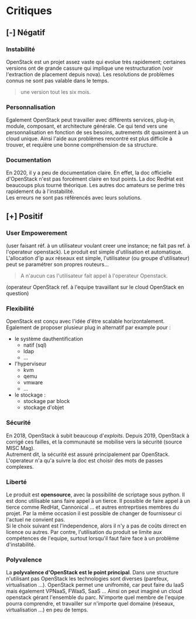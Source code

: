 # Critiques

## [-] Négatif

### Instabilité

OpenStack est un projet assez vaste qui evolue très rapidement; certaines versions ont de grande cassure qui implique une restructuration (voir l'extraction de placement depuis nova). Les resolutions de problèmes connus ne sont pas valable dans le temps.  

> une version tout les six mois.

### Personnalisation

Egalement OpenStack peut travailler avec différents services, plug-in, module, composant, et architecture générale. Ce qui tend vers une personnalisation en fonction de ses besoins, autrements dit quasiment à un cloud unique. Ainsi l'aide aux problèmes rencontré est plus difficile à trouver, et requière une bonne compréhension de sa structure.

### Documentation

En 2020, il y a peu de documentation claire. En effet, la doc officielle d'OpenStack n'est pas forcément claire en tout points. La doc RedHat est beaucoups plus tourné théorique. Les autres doc amateurs se perime très rapidement du à l'instabilité.  
Les erreurs ne sont pas référencés avec leurs solutions.


## [+] Positif

### User Empowerement

(user faisant réf. à un utilisateur voulant creer une instance; ne fait pas ref. à l'operateur openstack). Le produit est simple d'utilisation et automatique. L'allocation d'ip aux réseaux est simple, l'utilisateur (ou groupe d'utilisateur) peut se paramétrer son propres routeurs... 

> A n'aucun cas l'utilisateur fait appel à l'operateur Openstack.

(operateur OpenStack ref. à l'equipe travaillant sur le cloud OpenStack en question)

### Flexibilité
OpenStack est conçu avec l'idée d'être scalable horizontalement. 
Egalement de proposer plusieur plug in alternatif par example pour : 
- le système dauthentification
  - natif (sql)
  - ldap
  - ...
- l'hyperviseur 
  - kvm 
  - qemu
  - vmware
  - ...
- le stockage :
  - stockage par block
  - stockage d'objet

### Sécurité
En 2018, OpenStack à subit beaucoup d'*exploits*. Depuis 2019, OpenStack à corrigé ces failles, et la communauté se mobilise vers la sécurité (source MISC Mag).  
Autrement dit, la sécurité est assuré principalement par OpenStack. L'operateur n'a qu'a suivre la doc est choisir des mots de passes complexes.

### Liberté
Le produit est **opensource**, avec la possibilité de scriptage sous python. Il est donc utilisable sans faire appel à un tierce. Il possible de faire appel à un tierce comme RedHat, Cannonical ... et autres entreprtises membres du projet. Par la même occasion il est possible de changer de fournisseur ci l'actuel ne convient pas.  
Si le choix suivant est l'independence, alors il n'y a pas de coûts dirrect en licence ou autres. Par contre, l'utilisation du produit se limite aux compétences de l'equipe, surtout lorsqu'il faut faire face à un problème d'instabilité.

### Polyvalence

La **polyvalence d'OpenStack est le point principal**. Dans une structure n'utilisant pas OpenStack les technologies sont diverses (parefeux, virtualisation ...). OpenStack permet une unifromité, car peut faire du IaaS mais également VPNaaS, FWaaS, SaaS ... Ainsi on peut imaginé un cloud openstack gérant l'ensemble du parc. N'importe quel membre de l'equipe pourra comprendre, et travailler sur n'importe quel domaine (réseaux, virtualisation ...) en peu de temps.
